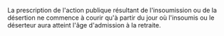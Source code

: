 La prescription de l'action publique résultant de l'insoumission ou de la désertion ne commence à courir qu'à partir du jour où l'insoumis ou le déserteur aura atteint l'âge d'admission à la retraite.